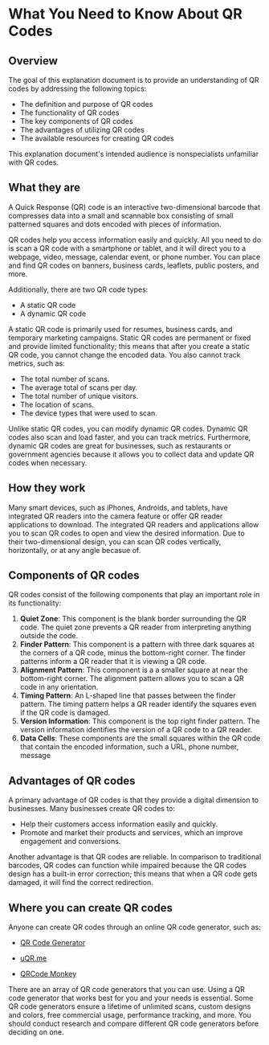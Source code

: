 # What You Need to Know About QR Codes

## Overview

The goal of this explanation document is to provide an understanding of QR codes by addressing the following topics:
* The definition and purpose of QR codes
* The functionality of QR codes
* The key components of QR codes
* The advantages of utilizing QR codes
* The available resources for creating QR codes

This explanation document's intended audience is nonspecialists unfamiliar with QR codes.

## What they are

A Quick Response (QR) code is an interactive two-dimensional barcode that compresses data into a small and scannable box consisting of small patterned squares and dots encoded with pieces of information.

QR codes help you access information easily and quickly. All you need to do is scan a QR code with a smartphone or tablet, and it will direct you to a webpage, video, message, calendar event, or phone number. You can place and find QR codes on banners, business cards, leaflets, public posters, and more.

Additionally, there are two QR code types: 

* A static QR code
* A dynamic QR code

A static QR code is primarily used for resumes, business cards, and temporary marketing campaigns. Static QR codes are permanent or fixed and provide limited functionality; this means that after you create a static QR code, you cannot change the encoded data. You also cannot track metrics, such as: 

* The total number of scans.
* The average total of scans per day.
* The total number of unique visitors.
* The location of scans.
* The device types that were used to scan.

Unlike static QR codes, you can modify dynamic QR codes. Dynamic QR codes also scan and load faster, and you can track metrics. Furthermore, dynamic QR codes are great for businesses, such as restaurants or government agencies because it allows you to collect data and update QR codes when necessary.


## How they work

Many smart devices, such as iPhones, Androids, and tablets, have integrated QR readers into the camera feature or offer QR reader applications to download. The integrated QR readers and applications allow you to scan QR codes to open and view the desired information. Due to their two-dimensional design, you can scan QR codes vertically, horizontally, or at any angle becasue of.

## Components of QR codes

QR codes consist of the following components that play an important role in its functionality:

1. **Quiet Zone**: This component is the blank border surrounding the QR code. The quiet zone prevents a QR reader from interpreting anything outside the code.
2. **Finder Pattern**: This component is a pattern with three dark squares at the corners of a QR code, minus the bottom-right corner. The finder patterns inform a QR reader that it is viewing a QR code.
3. **Alignment Pattern**: This component is a a smaller square at near the bottom-right corner. The alignment pattern allows you to scan a QR code in any orientation.
4. **Timing Pattern**: An L-shaped line that passes between the finder pattern. The timing pattern helps a QR reader identify the squares even if the QR code is damaged.
5. **Version Information**: This component is the top right finder pattern. The version information identifies the version of a QR code to a QR reader.
6. **Data Cells**: These components are the small squares within the QR code that contain the encoded information, such a URL, phone number, message

## Advantages of QR codes

A primary advantage of QR codes is that they provide a digital dimension to businesses. Many businesses create QR codes to:

* Help their customers access information easily and quickly.
* Promote and market their products and services, which an improve engagement and conversions.

Another advantage is that QR codes are reliable. In comparison to traditional barcodes, QR codes can function while impaired because the QR codes design has a built-in error correction; this means that when a QR code gets damaged, it will find the correct redirection.

## Where you can create QR codes

Anyone can create QR codes through an online QR code generator, such as:

- [QR Code Generator](https://www.qr-code-generator.com/free-generator/?ut_source=google_c&ut_medium=cpc&ut_campaign=en_top_kw&ut_content=qr_generator_exact&ut_term=qr-code-generator_e&gclid=CjwKCAjw64eJBhAGEiwABr9o2Ht7ItP5pRaUY_fKvDI8rsxygzlbRd1ysPqUHXOnv4rWOlY3JJesbBoCXOQQAvD_BwE)

- [uQR.me](https://uqr.me/qr-code-generator/?ut_medium=cpc&ut_source=google&ut_campaign=2020-first&ut_term=qr-code-generator&ut_content=en&utm_term=qr-code-generator&utm_campaign=US+Campaigns&utm_source=adwords&utm_medium=ppc&hsa_acc=9523064648&hsa_cam=11226472739&hsa_grp=109303395039&hsa_ad=468751604145&hsa_src=g&hsa_tgt=kwd-374425108492&hsa_kw=qr-code-generator&hsa_mt=e&hsa_net=adwords&hsa_ver=3&gclid=CjwKCAjw64eJBhAGEiwABr9o2AbZwwS4iE1Kk6oyySe__lRpLmjmqEVuLgSJCBT9pWoIidPnhH2OVRoC3xkQAvD_BwE)

- [QRCode Monkey](https://www.qrcode-monkey.com/)

There are an array of QR code generators that you can use. Using a QR code generator that works best for you and your needs is essential. Some QR code generators ensure a lifetime of unlimited scans, custom designs and colors, free commercial usage, performance tracking, and more. You should conduct research and compare different QR code generators before deciding on one.
